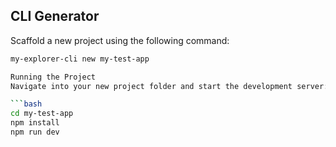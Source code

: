 ## CLI Generator

Scaffold a new project using the following command:

```bash
my-explorer-cli new my-test-app

Running the Project
Navigate into your new project folder and start the development server:

```bash
cd my-test-app
npm install
npm run dev
